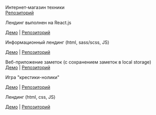 Интернет-магазин техники  
[Репозиторий](https://github.com/svetlanael12/online-shop)

Лендинг выполнен на React.js 

[Демо](https://svetlanael12.github.io/virtual/) | [Репозиторий](https://github.com/svetlanael12/virtual)

Информационный лендинг (html, sass/scss, JS)

[Демо](https://svetlanael12.github.io/cloudbudget/) | [Репозиторий](https://github.com/svetlanael12/cloudbudget)

Веб-приложение заметок (с сохранением заметок в local storage)  
[Демо](https://svetlanael12.github.io/notebook/) | [Репозиторий](https://github.com/svetlanael12/notebook)

Игра "крестики-нолики"

[Демо](https://svetlanael12.github.io/tic-tac-toe/) | [Репозиторий](https://github.com/svetlanael12/tic-tac-toe)

Лендинг (html, сss, JS)

[Демо](https://svetlanael12.github.io/mq-diplom/) | [Репозиторий](https://github.com/svetlanael12/mq-diplom)

